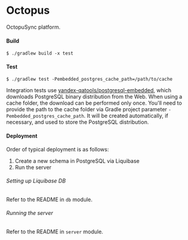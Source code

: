# Octopus

OctopuSync platform.

#### Build

```
$ ./gradlew build -x test
```

#### Test

```
$ ./gradlew test -Pembedded_postgres_cache_path=/path/to/cache
```

Integration tests use [yandex-qatools/postgresql-embedded](https://github.com/yandex-qatools/postgresql-embedded), which downloads PostgreSQL binary distribution from the Web. When using a cache folder, the download can be performed only once. You'll need to provide the path to the cache folder via Gradle project parameter `-Pembedded_postgres_cache_path`. It will be created automatically, if necessary, and used to store the PostgreSQL distribution.

#### Deployment

Order of typical deployment is as follows:

1) Create a new schema in PostgreSQL via Liquibase
2) Run the server

###### Setting up Liquibase DB

Refer to the README in `db` module.

###### Running the server

Refer to the README in `server` module.